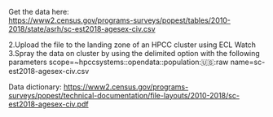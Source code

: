 Get the data here:    
https://www2.census.gov/programs-surveys/popest/tables/2010-2018/state/asrh/sc-est2018-agesex-civ.csv

2.Upload the file to the landing zone of an HPCC cluster using ECL Watch
3.Spray the data on cluster by using the delimited option with the following parameters
    scope=~hpccsystems::opendata::population::us::raw
    name=sc-est2018-agesex-civ.csv  

Data dictionary: https://www2.census.gov/programs-surveys/popest/technical-documentation/file-layouts/2010-2018/sc-est2018-agesex-civ.pdf     